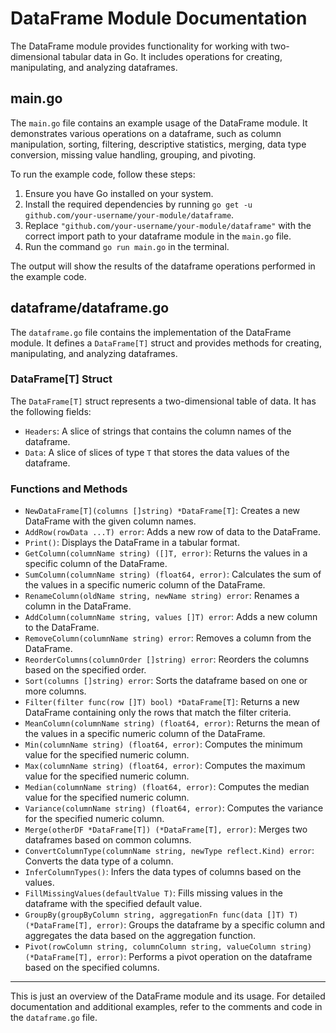 # DataFrame Module Documentation

The DataFrame module provides functionality for working with two-dimensional tabular data in Go. It includes operations for creating, manipulating, and analyzing dataframes.

## main.go

The `main.go` file contains an example usage of the DataFrame module. It demonstrates various operations on a dataframe, such as column manipulation, sorting, filtering, descriptive statistics, merging, data type conversion, missing value handling, grouping, and pivoting.

To run the example code, follow these steps:

1. Ensure you have Go installed on your system.
2. Install the required dependencies by running `go get -u github.com/your-username/your-module/dataframe`.
3. Replace `"github.com/your-username/your-module/dataframe"` with the correct import path to your dataframe module in the `main.go` file.
4. Run the command `go run main.go` in the terminal.

The output will show the results of the dataframe operations performed in the example code.

## dataframe/dataframe.go

The `dataframe.go` file contains the implementation of the DataFrame module. It defines a `DataFrame[T]` struct and provides methods for creating, manipulating, and analyzing dataframes.

### DataFrame[T] Struct

The `DataFrame[T]` struct represents a two-dimensional table of data. It has the following fields:

- `Headers`: A slice of strings that contains the column names of the dataframe.
- `Data`: A slice of slices of type `T` that stores the data values of the dataframe.

### Functions and Methods

- `NewDataFrame[T](columns []string) *DataFrame[T]`: Creates a new DataFrame with the given column names.
- `AddRow(rowData ...T) error`: Adds a new row of data to the DataFrame.
- `Print()`: Displays the DataFrame in a tabular format.
- `GetColumn(columnName string) ([]T, error)`: Returns the values in a specific column of the DataFrame.
- `SumColumn(columnName string) (float64, error)`: Calculates the sum of the values in a specific numeric column of the DataFrame.
- `RenameColumn(oldName string, newName string) error`: Renames a column in the DataFrame.
- `AddColumn(columnName string, values []T) error`: Adds a new column to the DataFrame.
- `RemoveColumn(columnName string) error`: Removes a column from the DataFrame.
- `ReorderColumns(columnOrder []string) error`: Reorders the columns based on the specified order.
- `Sort(columns []string) error`: Sorts the dataframe based on one or more columns.
- `Filter(filter func(row []T) bool) *DataFrame[T]`: Returns a new DataFrame containing only the rows that match the filter criteria.
- `MeanColumn(columnName string) (float64, error)`: Returns the mean of the values in a specific numeric column of the DataFrame.
- `Min(columnName string) (float64, error)`: Computes the minimum value for the specified numeric column.
- `Max(columnName string) (float64, error)`: Computes the maximum value for the specified numeric column.
- `Median(columnName string) (float64, error)`: Computes the median value for the specified numeric column.
- `Variance(columnName string) (float64, error)`: Computes the variance for the specified numeric column.
- `Merge(otherDF *DataFrame[T]) (*DataFrame[T], error)`: Merges two dataframes based on common columns.
- `ConvertColumnType(columnName string, newType reflect.Kind) error`: Converts the data type of a column.
- `InferColumnTypes()`: Infers the data types of columns based on the values.
- `FillMissingValues(defaultValue T)`: Fills missing values in the dataframe with the specified default value.
- `GroupBy(groupByColumn string, aggregationFn func(data []T) T) (*DataFrame[T], error)`: Groups the dataframe by a specific column and aggregates the data based on the aggregation function.
- `Pivot(rowColumn string, columnColumn string, valueColumn string) (*DataFrame[T], error)`: Performs a pivot operation on the dataframe based on the specified columns.

---

This is just an overview of the DataFrame module and its usage. For detailed documentation and additional examples, refer to the comments and code in the `dataframe.go` file.
